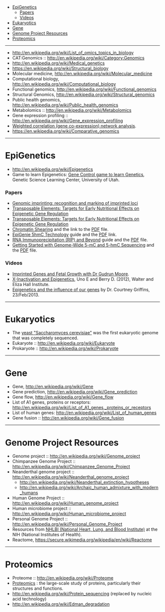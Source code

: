 * [EpiGenetics](#epigenetics)
   - [Papers](#papers)
   - [Videos](#videos)
* [Eukaryotics](#eukaryotics)
* [Gene](#gene)
* [Genome Project Resources](#genome-project-resources)
* [Proteomics](#proteomics)

----

* http://en.wikipedia.org/wiki/List_of_omics_topics_in_biology
* CAT:Genomics :: http://en.wikipedia.org/wiki/Category:Genomics
* http://en.wikipedia.org/wiki/Medical_genetics
* https://en.wikipedia.org/wiki/Structural_biology
* Molecular medicine, http://en.wikipedia.org/wiki/Molecular_medicine
* Computational biology, http://en.wikipedia.org/wiki/Computational_biology
* Functional genomics, http://en.wikipedia.org/wiki/Functional_genomics
* Structural Genomics, http://en.wikipedia.org/wiki/Structural_genomics
* Public health genomics, http://en.wikipedia.org/wiki/Public_health_genomics
* Metabolomics :: http://en.wikipedia.org/wiki/Metabolomics
* Gene expression profiling :: http://en.wikipedia.org/wiki/Gene_expression_profiling
* [Weighted correlation (gene co-expression) network analysis](http://en.wikipedia.org/wiki/Weighted_correlation_network_analysis).
* https://en.wikipedia.org/wiki/Comparative_genomics

----

# EpiGenetics 
* http://en.wikipedia.org/wiki/Epigenetics
* Game to learn Epigenetics: [Gene Control game to learn Genetics](http://learn.genetics.utah.edu/content/epigenetics/control/), Genetic Science Learning Center, University of Utah.

### Papers
* [Genomic imprinting: recognition and marking of imprinted loci](http://www.ncbi.nlm.nih.gov/pubmed/22195775)
* [Transposable Elements: Targets for Early Nutritional Effects on Epigenetic Gene Regulation](http://www.ncbi.nlm.nih.gov/pmc/articles/PMC165709/)
* [Transposable Elements: Targets for Early Nutritional Effects on Epigenetic Gene Regulation](http://www.ncbi.nlm.nih.gov/pmc/articles/PMC165709/)
* [Chromatin Shearing](http://epigenie.com/epigenie-guide-chromatin-shearing/) and the link to the [PDF](http://epigenie.com/wp-content/uploads/2013/05/Chromatin-Shearing_D4.pdf) file.
* [EpiGenie 5hmC Technology](http://epigenie.com/epigenie-5hmc-technology-guide/) guide and the [PDF](http://media.epigenie.com/wp-content/uploads/2012/10/5hmC-Technology-Guide_D71.pdf) link.
* [RNA Immunoprecipitation (RIP) and Beyond](http://epigenie.com/epigenie-guide-rna-immunoprecipitation-rip-and-beyond/) guide and the [PDF](http://epigenie.com/wp-content/uploads/2013/07/RIP-Guide_D3.pdf) file.
* [Getting Started with Genome-Wide 5-mC and 5-hmC Sequencing](http://epigenie.com/guide-getting-started-with-genome-wide-5-mc-and-5-hmc-sequencing/) and the [PDF](http://epigenie.com/wp-content/uploads/2013/04/Zymo-DNAm-Sequencing-Guide_D4.pdf) file.

### Videos
* [Imprinted Genes and Fetal Growth with Dr Gudrun Moore](http://epigenie.com/imprinted-genes-and-fetal-growth-with-dr-gudrun-moore/).
* [X-Inactivation and Epigenetics](http://www.wehi.edu.au/x_inactivation_and_epigenetics/), Uno E and Berry D. (2012), Walter and Eliza Hall Institute.
* [Epigenetics and the influence of our genes](http://www.youtube.com/watch?v=JTBg6hqeuTg) by Dr. Courtney Griffins, 23/Feb/2013.

----

# Eukaryotics
* The [yeast "Saccharomyces cerevisiae"](https://secure.wikimedia.org/wikipedia/en/wiki/Saccharomyces_cerevisiae) was the first eukaryotic genome that was completely sequenced.
* Eukaryote :: http://en.wikipedia.org/wiki/Eukaryote
* Prokaryote :: http://en.wikipedia.org/wiki/Prokaryote

----

# Gene
* Gene, http://en.wikipedia.org/wiki/Gene
* Gene prediction, http://en.wikipedia.org/wiki/Gene_prediction
* Gene flow, http://en.wikipedia.org/wiki/Gene_flow
* List of A1 genes, proteins or receptors: http://en.wikipedia.org/wiki/List_of_A1_genes,_proteins_or_receptors
* List of human genes: http://en.wikipedia.org/wiki/List_of_human_genes
* Gene fusion :: http://en.wikipedia.org/wiki/Gene_fusion

----

# Genome Project Resources
* Genome project :: http://en.wikipedia.org/wiki/Genome_project
* Chimpanzee Genome Project :: http://en.wikipedia.org/wiki/Chimpanzee_Genome_Project
* Neanderthal genome project :: http://en.wikipedia.org/wiki/Neanderthal_genome_project
   - http://en.wikipedia.org/wiki/Neanderthal_extinction_hypotheses
   - http://en.wikipedia.org/wiki/Archaic_human_admixture_with_modern_humans   
* Human Genome Project :: http://en.wikipedia.org/wiki/Human_genome_project
* Human microbiome project :: http://en.wikipedia.org/wiki/Human_microbiome_project
* Personal Genome Project :: http://en.wikipedia.org/wiki/Personal_Genome_Project
* Resources from [NHLBI (National Heart, Lung, and Blood Institute)](http://www.nhlbi.nih.gov/research/resources/index.htm) at the NIH (National Institutes of Health).
* Reactome, https://secure.wikimedia.org/wikipedia/en/wiki/Reactome

----

# Proteomics
* Proteome :: http://en.wikipedia.org/wiki/Proteome
* [Proteomics](http://en.wikipedia.org/wiki/Proteomics) : the large-scale study of proteins, particularly their structures and functions.
* http://en.wikipedia.org/wiki/Protein_sequencing (replaced by nucleic acid technology)
* http://en.wikipedia.org/wiki/Edman_degradation


